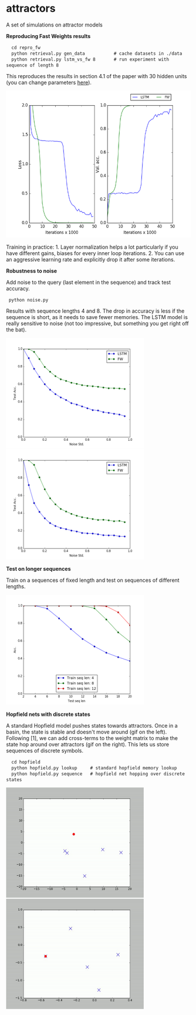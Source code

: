 # attractors
A set of simulations on attractor models

**Reproducing Fast Weights results**

      cd repro_fw
      python retrieval.py gen_data           # cache datasets in ./data
      python retrieval.py lstm_vs_fw 8       # run experiment with sequence of length 8

This reproduces the results in section 4.1 of the paper with 30 hidden units (you can change parameters [here](https://github.com/PCJohn/attractors/blob/e1435ea0bd83a30f41cb22d8cb27992cfb83fd39/repro_fw/retrieval.py#L13)). 

<img src="repro_fw/outputs/seqlen-8.png" width="650" height="400" />

Training in practice: 1. Layer normalization helps a lot particularly if you have different gains, biases for every inner loop iterations. 2. You can use an aggressive learning rate and explicitly drop it after some iterations.

**Robustness to noise** 

Add noise to the query (last element in the sequence) and track test accuracy.

     python noise.py

Results with sequence lengths 4 and 8. The drop in accuracy is less if the sequence is short, as it needs to save fewer memories. The LSTM model is really sensitive to noise (not too impressive, but something you get right off the bat).

<p float="left">
      <img src="repro_fw/outputs/noise-4.png" width="375" height="300" />
      <img src="repro_fw/outputs/noise-8.png" width="375" height="300" />
</p>

**Test on longer sequences**

Train on a sequences of fixed length and test on sequences of different lengths.

<img src="repro_fw/outputs/hid30-longer.png" width="375" height="300" />

**Hopfield nets with discrete states**

A standard Hopfield model pushes states towards attractors. Once in a basin, the state is stable and doesn't move around (gif on the left). Following [1], we can add cross-terms to the weight matrix to make the state hop around over attractors (gif on the right). This lets us store sequences of discrete symbols.

      cd hopfield
      python hopfield.py lookup     # standard hopfield memory lookup
      python hopfield.py sequence   # hopfield net hopping over discrete states

<p float="left">
      <img src="hopfield/lookup.gif" width="375" height="300" />
      <img src="hopfield/sequence.gif" width="375" height="300" />
</p>
